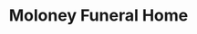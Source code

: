 ---
title: "Moloney Funeral Home"
url: /mountmellick/moloney-funeral-home/
shop: funeral directors
---